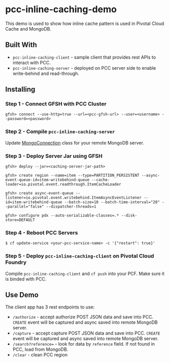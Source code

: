 # pcc-inline-caching-demo

This demo is used to show how inline cache pattern is used in Pivotal Cloud Cache and MongoDB.

## Built With

* `pcc-inline-caching-client` - sample client that provides rest APIs to interact with PCC.
* `pcc-inline-caching-server` - deployed on PCC server side to enable write-behind and read-through. 

## Installing

### Step 1 - Connect GFSH with PCC Cluster

```
gfsh> connect --use-http=true --url=<pcc-gfsh-url> --user=<username> --password=<password>
```

### Step 2 - Compile `pcc-inline-caching-server`

Update [MongoConnection](https://github.com/liwang-pivotal/pcc-inline-caching-demo/blob/master/pcc-inline-caching-server/src/main/java/io/pivotal/util/MongoConnection.java) class for your remote MongoDB server.

### Step 3 - Deploy Server Jar using GFSH

```
gfsh> deploy --jar=<caching-server-jar-path>

gfsh> create region --name=item --type=PARTITION_PERSISTENT --async-event-queue-id=item-writebehind-queue --cache-loader=io.pivotal.event.readthrough.ItemCacheLoader

gfsh> create async-event-queue --listener=io.pivotal.event.writebehind.ItemAsyncEventListener --id=item-writebehind-queue --batch-size=10 --batch-time-interval="20" --parallel="false" --dispatcher-threads=1

gfsh> configure pdx --auto-serializable-classes=.* --disk-store=DEFAULT
```
### Step 4 - Reboot PCC Servers

```
$ cf update-service <your-pcc-service-name> -c '{"restart": true}'
```

### Step 5 - Deploy `pcc-inline-caching-client` on Pivotal Cloud Foundry

Compile `pcc-inline-caching-client` and `cf push` into your PCF. Make sure it is binded with PCC.

## Use Demo

The client app has 3 rest endpoints to use:

* `/authorize` - accept authorize POST JSON data and save into PCC. `CREATE` event will be captured and async saved into remote MongoDB server.
* `/capture` - accept capture POST JSON data and save into PCC. `CREATE` event will be captured and async saved into remote MongoDB server.
* `/search?reference=` - look for data by `reference` field. If not found in PCC, load from MongoDB.
* `/clear` - clean PCC region
